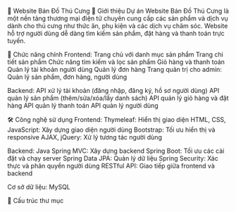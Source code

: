 🐾 Website Bán Đồ Thú Cưng
📌 Giới thiệu
Dự án Website Bán Đồ Thú Cưng là một nền tảng thương mại điện tử chuyên cung cấp các sản phẩm và dịch vụ dành cho thú cưng như thức ăn, phụ kiện và các dịch vụ chăm sóc. Website hỗ trợ người dùng dễ dàng tìm kiếm sản phẩm, đặt hàng và thanh toán trực tuyến.

🚀 Chức năng chính
Frontend:
Trang chủ với danh mục sản phẩm
Trang chi tiết sản phẩm
Chức năng tìm kiếm và lọc sản phẩm
Giỏ hàng và thanh toán
Quản lý tài khoản người dùng
Quản lý đơn hàng
Trang quản trị cho admin: Quản lý sản phẩm, đơn hàng, người dùng

Backend:
API xử lý tài khoản (đăng nhập, đăng ký, hồ sơ người dùng)
API quản lý sản phẩm (thêm/sửa/xóa/lấy danh sách)
API quản lý giỏ hàng và đặt hàng
API quản lý thanh toán
API quản lý người dùng

🛠️ Công nghệ sử dụng
Frontend:
Thymeleaf: Hiển thị giao diện
HTML, CSS, JavaScript: Xây dựng giao diện người dùng
Bootstrap: Tối ưu hiển thị và responsive
AJAX, jQuery: Xử lý tương tác người dùng

Backend:
Java Spring MVC: Xây dựng backend
Spring Boot: Tối ưu các cài đặt và chạy server
Spring Data JPA: Quản lý dữ liệu
Spring Security: Xác thực và phân quyền người dùng
RESTful API: Giao tiếp giữa frontend và backend

Cơ sở dữ liệu:
MySQL

📂 Cấu trúc thư mục



